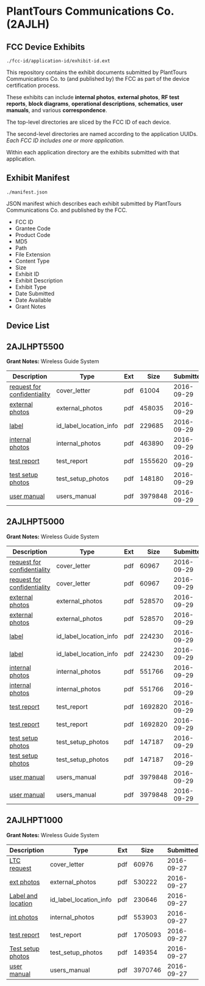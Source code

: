 # PlantTours Communications Co. (2AJLH)
## FCC Device Exhibits

```
./fcc-id/application-id/exhibit-id.ext
```

This repository contains the exhibit documents submitted by PlantTours Communications Co. to (and published by) the FCC as part of the device certification process.

These exhibits can include **internal photos**, **external photos**, **RF test reports**, **block diagrams**, **operational descriptions**, **schematics**, **user manuals**, and various **correspondence**.

The top-level directories are sliced by the FCC ID of each device.

The second-level directories are named according to the application UUIDs. *Each FCC ID includes one or more application.*

Within each application directory are the exhibits submitted with that application. 

## Exhibit Manifest

```
./manifest.json
```

JSON manifest which describes each exhibit submitted by PlantTours Communications Co. and published by the FCC.

- FCC ID
- Grantee Code
- Product Code
- MD5
- Path
- File Extension
- Content Type
- Size
- Exhibit ID
- Exhibit Description
- Exhibit Type
- Date Submitted
- Date Available
- Grant Notes

## Device List
## 2AJLHPT5500
**Grant Notes:** Wireless Guide System

| Description | Type | Ext | Size | Submitted | Available |
| ----------- | ---- | --- | ---- | --------- | --------- |
| [request for confidentiality](2AJLHPT5500/6403ca78a53c638f1571daa1a48da7bf/3151439.pdf) | cover_letter | pdf | 61004 | 2016-09-29 | 2016-09-29 |
| [external photos](2AJLHPT5500/6403ca78a53c638f1571daa1a48da7bf/3151440.pdf) | external_photos | pdf | 458035 | 2016-09-29 | 2016-09-29 |
| [label](2AJLHPT5500/6403ca78a53c638f1571daa1a48da7bf/3151441.pdf) | id_label_location_info | pdf | 229685 | 2016-09-29 | 2016-09-29 |
| [internal photos](2AJLHPT5500/6403ca78a53c638f1571daa1a48da7bf/3151443.pdf) | internal_photos | pdf | 463890 | 2016-09-29 | 2016-09-29 |
| [test report](2AJLHPT5500/6403ca78a53c638f1571daa1a48da7bf/3151442.pdf) | test_report | pdf | 1555620 | 2016-09-29 | 2016-09-29 |
| [test setup photos](2AJLHPT5500/6403ca78a53c638f1571daa1a48da7bf/3151444.pdf) | test_setup_photos | pdf | 148180 | 2016-09-29 | 2016-09-29 |
| [user manual](2AJLHPT5500/6403ca78a53c638f1571daa1a48da7bf/3151421.pdf) | users_manual | pdf | 3979848 | 2016-09-29 | 2016-09-29 |
## 2AJLHPT5000
**Grant Notes:** Wireless Guide System

| Description | Type | Ext | Size | Submitted | Available |
| ----------- | ---- | --- | ---- | --------- | --------- |
| [request for confidentiality](2AJLHPT5000/4d299fd4b946d948d119ba2d7bc8534b/3151415.pdf) | cover_letter | pdf | 60967 | 2016-09-29 | 2016-09-29 |
| [request for confidentiality](2AJLHPT5000/4d299fd4b946d948d119ba2d7bc8534b/3151415.pdf) | cover_letter | pdf | 60967 | 2016-09-29 | 2016-09-29 |
| [external photos](2AJLHPT5000/4d299fd4b946d948d119ba2d7bc8534b/3151416.pdf) | external_photos | pdf | 528570 | 2016-09-29 | 2016-09-29 |
| [external photos](2AJLHPT5000/4d299fd4b946d948d119ba2d7bc8534b/3151416.pdf) | external_photos | pdf | 528570 | 2016-09-29 | 2016-09-29 |
| [label](2AJLHPT5000/4d299fd4b946d948d119ba2d7bc8534b/3151417.pdf) | id_label_location_info | pdf | 224230 | 2016-09-29 | 2016-09-29 |
| [label](2AJLHPT5000/4d299fd4b946d948d119ba2d7bc8534b/3151417.pdf) | id_label_location_info | pdf | 224230 | 2016-09-29 | 2016-09-29 |
| [internal photos](2AJLHPT5000/4d299fd4b946d948d119ba2d7bc8534b/3151419.pdf) | internal_photos | pdf | 551766 | 2016-09-29 | 2016-09-29 |
| [internal photos](2AJLHPT5000/4d299fd4b946d948d119ba2d7bc8534b/3151419.pdf) | internal_photos | pdf | 551766 | 2016-09-29 | 2016-09-29 |
| [test report](2AJLHPT5000/4d299fd4b946d948d119ba2d7bc8534b/3151418.pdf) | test_report | pdf | 1692820 | 2016-09-29 | 2016-09-29 |
| [test report](2AJLHPT5000/4d299fd4b946d948d119ba2d7bc8534b/3151418.pdf) | test_report | pdf | 1692820 | 2016-09-29 | 2016-09-29 |
| [test setup photos](2AJLHPT5000/4d299fd4b946d948d119ba2d7bc8534b/3151420.pdf) | test_setup_photos | pdf | 147187 | 2016-09-29 | 2016-09-29 |
| [test setup photos](2AJLHPT5000/4d299fd4b946d948d119ba2d7bc8534b/3151420.pdf) | test_setup_photos | pdf | 147187 | 2016-09-29 | 2016-09-29 |
| [user manual](2AJLHPT5000/4d299fd4b946d948d119ba2d7bc8534b/3151421.pdf) | users_manual | pdf | 3979848 | 2016-09-29 | 2016-09-29 |
| [user manual](2AJLHPT5000/4d299fd4b946d948d119ba2d7bc8534b/3151421.pdf) | users_manual | pdf | 3979848 | 2016-09-29 | 2016-09-29 |
## 2AJLHPT1000
**Grant Notes:** Wireless Guide System

| Description | Type | Ext | Size | Submitted | Available |
| ----------- | ---- | --- | ---- | --------- | --------- |
| [LTC request](2AJLHPT1000/6d8e3cab83fdcafccd640538b18629f9/3148306.pdf) | cover_letter | pdf | 60976 | 2016-09-27 | 2016-09-27 |
| [ext photos](2AJLHPT1000/6d8e3cab83fdcafccd640538b18629f9/3148307.pdf) | external_photos | pdf | 530222 | 2016-09-27 | 2016-09-27 |
| [Label and location](2AJLHPT1000/6d8e3cab83fdcafccd640538b18629f9/3148308.pdf) | id_label_location_info | pdf | 230646 | 2016-09-27 | 2016-09-27 |
| [int photos](2AJLHPT1000/6d8e3cab83fdcafccd640538b18629f9/3148310.pdf) | internal_photos | pdf | 553903 | 2016-09-27 | 2016-09-27 |
| [test report](2AJLHPT1000/6d8e3cab83fdcafccd640538b18629f9/3148309.pdf) | test_report | pdf | 1705093 | 2016-09-27 | 2016-09-27 |
| [Test setup photos](2AJLHPT1000/6d8e3cab83fdcafccd640538b18629f9/3148311.pdf) | test_setup_photos | pdf | 149354 | 2016-09-27 | 2016-09-27 |
| [user manual](2AJLHPT1000/6d8e3cab83fdcafccd640538b18629f9/3148312.pdf) | users_manual | pdf | 3970746 | 2016-09-27 | 2016-09-27 |
